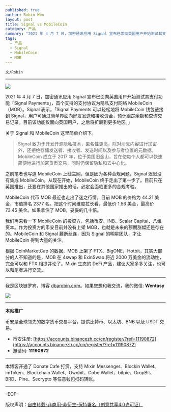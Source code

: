 ```yaml
---
published: true
author: Robin Wen
layout: post
title: Signal vs MobileCoin
category: 产品
summary: "2021 年 4 月 7 日，加密通讯应用 Signal 宣布已面向英国用户开始测试其支付功能「Signal Payments」，首个支持的支付协议为隐私支付网络 MobileCoin（MOB）。Signal 表示，「Signal Payments 可以轻松地将 MobileCoin 钱包链接到 Signal，用户可通过简单界面向好友发送和接收资金，预计跟踪余额和查询交易记录。目前该功能仅面向英国用户，之后将扩展到更多地区。」Mixin 生态的 DeFi 产品，建议大家多多关注，也可以和笔者进行交流。"
tags:
  - 产品
  - Signal
  - MobileCoin
  - MOB
---
```


`文/Robin`

***

![](https://cdn.dbarobin.com/e9a7747.png)

2021 年 4 月 7 日，加密通讯应用 Signal 宣布已面向英国用户开始测试其支付功能「Signal Payments」，首个支持的支付协议为隐私支付网络 MobileCoin（MOB）。Signal 表示，「Signal Payments 可以轻松地将 MobileCoin 钱包链接到 Signal，用户可通过简单界面向好友发送和接收资金，预计跟踪余额和查询交易记录。目前该功能仅面向英国用户，之后将扩展到更多地区。」

关于 Signal 和 MobileCoin 这里简单介绍下。

> Signal 致力于开发开源隐私技术，匿名性更高，除对消息内容进行加密外，还拒绝存储发送者、接收者、发送时间以及参与者位置的元数据。MobileCoin 成立于 2017 年，位于美国旧金山，旨在使每个人都可以快速简便地进行加密货币交易，同时仍保留隐私和去中心化。

之前笔者也写道 MobileCoin 上线主网，但是因为各种合规问题，Signal 迟迟没有集成 MobileCoin。从现在开始，MobileCoin 终于走出了第一步了。目前只在英国推出，还要在其他国家推出的话，必定会面临更多的合规考验。

MobileCoin 代币 MOB 最近也走出了迷之行情，目前 MOB 的价格为 44.21 美金，市值排名 2377 名。把这个时间维度拉长看，最低价 1.56 美金，最高价 73.45 美金。如果拿住了 MOB，妥妥的几十倍。

我们再来看一下 MobileCoin 的投资方，包括币安、INB、Scalar Capital、八维资本。作为投资方的币安目前并没有上架 MOB，也就是未来的预期涨幅还是存在的。MobileCoin 和 Signal 藕断丝连，因为 Signal 的明星团队，才让 MobileCoin 得到大量的关注。

根据 CoinMarketCap 的数据，MOB 上架了 FTX、BigONE、Hotbit，其实大部分的人不知道的是，MOB 在 4swap 和 ExinSwap 将近 2000 万美金的流动性，完全可以和 FTX 相提并论了。Mixin 生态的 DeFi 产品，建议大家多多关注，也可以和笔者进行交流。

***

我是区块链罗宾，博客 [dbarobin.com](https://dbarobin.com/)。如果您想和我交流，我的微信: **Wentasy**

![](https://cdn.dbarobin.com/v4yywe2.png)

***

**本站推广**

币安是全球领先的数字货币交易平台，提供比特币、以太坊、BNB 以及 USDT 交易。

* 币安注册: [https://accounts.binancezh.cc/cn/register/?ref=11190872](https://accounts.binancezh.cc/cn/register/?ref=11190872)
* 邀请码: **11190872**

***

本博客开通了 Donate Cafe 打赏，支持 Mixin Messenger、Blockin Wallet、imToken、Blockchain Wallet、Ownbit、Cobo Wallet、bitpie、DropBit、BRD、Pine、Secrypto 等任意钱包扫码转账。

<center>
    <div class="--donate-button"
         data-button-id="f8b9df0d-af9a-460d-8258-d3f435445075"
    ></div>
</center>

***

–EOF–

版权声明：[自由转载-非商用-非衍生-保持署名（创意共享4.0许可证）](http://creativecommons.org/licenses/by-nc-nd/4.0/deed.zh)